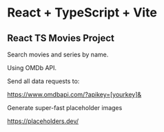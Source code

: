 # React + TypeScript + Vite

## React TS Movies Project

Search movies and series by name.

Using OMDb API.

Send all data requests to:

https://www.omdbapi.com/?apikey=[yourkey]&

Generate super-fast placeholder images

https://placeholders.dev/
